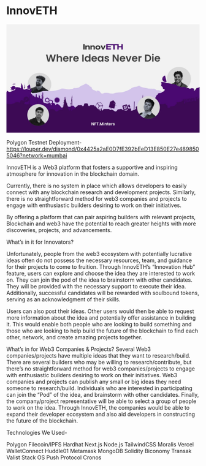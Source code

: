 # InnovETH

<img src="./proj.jpg" alt="image" />

Polygon Testnet Deployment-
https://louper.dev/diamond/0x4425a2aE0D7fE392bEeD13E850E27e4898505046?network=mumbai

InnovETH is a Web3 platform that fosters a supportive and inspiring atmosphere for innovation in the blockchain domain.

Currently, there is no system in place which allows developers to easily connect with any blockchain research and development projects. Similarly, there is no straightforward method for web3 companies and projects to engage with enthusiastic builders desiring to work on their initiatives.

By offering a platform that can pair aspiring builders with relevant projects, Blockchain and web3 have the potential to reach greater heights with more discoveries, projects, and advancements.

What’s in it for Innovators?

Unfortunately, people from the web3 ecosystem with potentially lucrative ideas often do not possess the necessary resources, team, and guidance for their projects to come to fruition.
Through InnovETH’s “Innovation Hub” feature, users can explore and choose the idea they are interested to work on. They can join the pod of the idea to brainstorm with other candidates. They will be provided with the necessary support to execute their idea. Additionally, successful candidates will be rewarded with soulbound tokens, serving as an acknowledgment of their skills.

Users can also post their ideas. Other users would then be able to request more information about the idea and potentially offer assistance in building it. This would enable both people who are looking to build something and those who are looking to help build the future of the blockchain to find each other, network, and create amazing projects together.


What’s in for Web3 Companies & Projects?
Several Web3 companies/projects have multiple ideas that they want to research/build. There are several builders who may be willing to research/contribute, but there’s no straightforward method for web3 companies/projects to engage with enthusiastic builders desiring to work on their initiatives.
Web3 companies and projects can publish any small or big ideas they need someone to research/build. Individuals who are interested in participating can join the “Pod” of the idea, and brainstorm with other candidates. Finally, the company/project representative will be able to select a group of people to work on the idea.
Through InnovETH, the companies would be able to expand their developer ecosystem and also aid developers in constructing the future of the blockchain.


Technologies We Used-

Polygon
Filecoin/IPFS
Hardhat
Next.js
Node.js
TailwindCSS
Moralis
Vercel
WalletConnect
Huddle01
Metamask
MongoDB
Solidity
Biconomy
Transak
Valist
Stack OS
Push Protocol
Cronos